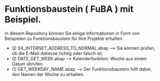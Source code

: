 # Funktionsbaustein ( FuBA ) mit Beispiel.
In diesem Repository können Sie einige Informationen in Form von Beispielen zu Funktionsbaustein für Ihre Projekte erhalten.


- 😮 SX_INTERNET_ADDRESS_TO_NORMAL.abap --> Sie können prüfen, ob die E-Mail-Adresse richtig oder falsch ist.
- 😊 DATE_GET_WEEK.abap --> Kalenderfunktion: Woche aus einem Datum abrufen.
- 😏 GET_WEEKDAY_NAME.abap --> Der Funktionsbaustein hilft dabei, den Namen der Woche zu erhalten.
